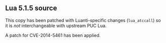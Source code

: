 ## Lua 5.1.5 source

This copy has been patched with Luanti-specific changes (`lua_atccall`)
so it is *not* interchangeable with upstream PUC Lua.

A patch for CVE-2014-5461 has been applied.
